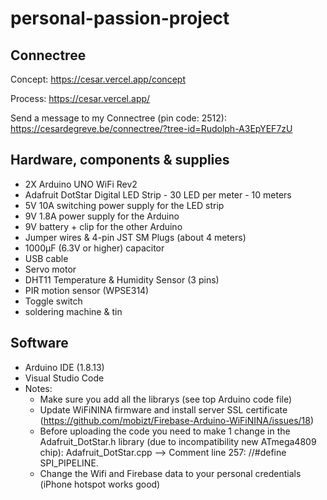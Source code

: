 # personal-passion-project

## Connectree

Concept: https://cesar.vercel.app/concept

Process: https://cesar.vercel.app/

Send a message to my Connectree (pin code: 2512): https://cesardegreve.be/connectree/?tree-id=Rudolph-A3EpYEF7zU

## Hardware, components & supplies
* 2X Arduino UNO WiFi Rev2
* Adafruit DotStar Digital LED Strip - 30 LED per meter - 10 meters
* 5V 10A switching power supply for the LED strip
* 9V 1.8A power supply for the Arduino
* 9V battery + clip for the other Arduino
* Jumper wires & 4-pin JST SM Plugs (about 4 meters)
* 1000µF (6.3V or higher) capacitor
* USB cable
* Servo motor
* DHT11 Temperature & Humidity Sensor (3 pins)
* PIR motion sensor (WPSE314)
* Toggle switch
* soldering machine & tin

## Software
* Arduino IDE (1.8.13)
* Visual Studio Code
* Notes: 
    * Make sure you add all the librarys (see top Arduino code file)
    * Update WiFiNINA firmware and install server SSL certificate (https://github.com/mobizt/Firebase-Arduino-WiFiNINA/issues/18)
    * Before uploading the code you need to make 1 change in the Adafruit_DotStar.h library (due to incompatibility new ATmega4809 chip): Adafruit_DotStar.cpp --> Comment line 257: //#define SPI_PIPELINE.
    * Change the Wifi and Firebase data to your personal credentials (iPhone hotspot works good)
 